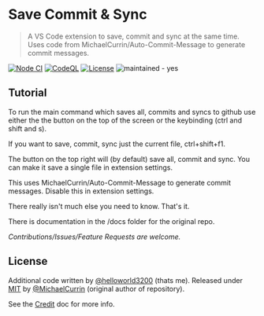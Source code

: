 # Save Commit & Sync
> A VS Code extension to save, commit and sync at the same time. Uses code from MichaelCurrin/Auto-Commit-Message to generate commit messages.

<!-- Badges mostly generated with https://michaelcurrin.github.io/badge-generator/#/ -->

[![Node CI](https://github.com/helloworld3200/save-commit-sync/workflows/Node%20CI/badge.svg)](https://github.com/helloworld3200/save-commit-sync/actions?query=workflow:"Node+CI")
[![CodeQL](https://github.com/helloworld3200/save-commit-sync/workflows/CodeQL/badge.svg)](https://github.com/helloworld3200/save-commit-sync/actions?query=workflow%3ACodeQL)
[![License](https://img.shields.io/badge/License-MIT-blue)](#license "Go to License section")
![maintained - yes](https://img.shields.io/badge/maintained-yes-blue)

## Tutorial

To run the main command which saves all, commits and syncs to github use 
either the the button on the top of the screen or the keybinding (ctrl and shift and s).

If you want to save, commit, sync just the current file, ctrl+shift+f1.

The button on the top right will (by default) save all, commit and sync. You can make it
save a single file in extension settings.

This uses MichaelCurrin/Auto-Commit-Message to generate commit messages. Disable this in 
extension settings.

There really isn't much else you need to know. That's it.

There is documentation in the /docs folder for the original repo.

_Contributions/Issues/Feature Requests are welcome._

## License

Additional code written by [@helloworld3200](https://github.com/helloworld3200) (thats me).
Released under [MIT](/LICENSE) by [@MichaelCurrin](https://github.com/MichaelCurrin) (original author of repository).

See the [Credit](/docs/other/credit.md) doc for more info.
